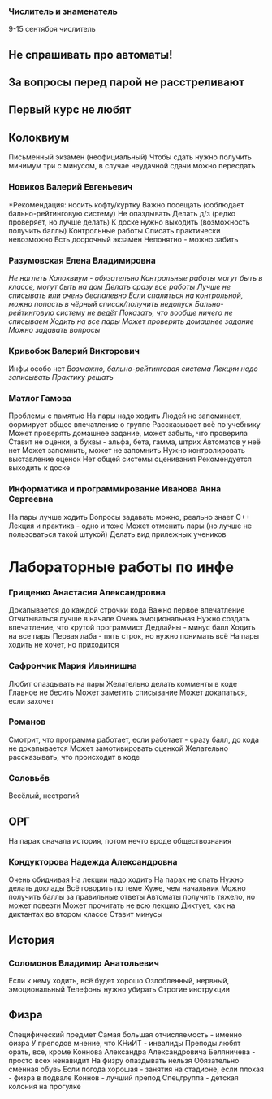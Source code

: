 ### Числитель и знаменатель
9-15 сентября числитель

## Не спрашивать про автоматы!
## За вопросы перед парой не расстреливают

## Первый курс не любят

## Колоквиум
Письменный экзамен (неофициальный)
Чтобы сдать нужно получить минимум три с минусом, в случае неудачной сдачи можно пересдать

### Новиков Валерий Евгеньевич
*Рекомендация: носить кофту/куртку
Важно посещать (соблюдает бально-рейтинговую систему)
Не опаздывать
Делать д/з (редко проверяет, но лучше делать)
К доске нужно выходить (возможность получить баллы)
Контрольные работы
Списать практически невозможно
Есть досрочный экзамен
Непонятно - можно забить

### Разумовская Елена Владимировна
*Не наглеть*
*Колоквиум - обязательно*
*Контрольные работы могут быть в классе, могут быть на дом*
*Делать сразу все работы*
*Лучше не списывать или очень беспалевно*
*Если спалиться на контрольной, можно попасть в чёрный список/получить недопуск*
*Бально-рейтинговую систему не ведёт*
*Показать, что вообще ничего не списываем*
*Ходить на все пары*
*Может проверить домашнее задание*
*Можно задавать вопросы*

### Кривобок Валерий Викторович
Инфы особо нет
*Возможно, бально-рейтинговая система*
*Лекции надо записывать*
*Практику решать*

### Матлог Гамова
Проблемы с памятью
На пары надо ходить
Людей не запоминает, формирует общее впечатление о группе
Рассказывает всё по учебнику
Может проверять домашнее задание, может забыть, что проверила
Ставит не оценки, а буквы - альфа, бета, гамма, штрих
Автоматов у неё нет
Может запомнить, может не запомнить
Нужно контролировать выставление оценок
Нет общей системы оценивания
Рекомендуется выходить к доске

### Информатика и программирование Иванова Анна Сергеевна
На пары лучше ходить
Вопросы задавать можно, реально знает C++
Лекция и практика - одно и тоже
Может отменить пары (но лучше не пользоваться такой штукой)
Делать вид прилежных учеников

# Лабораторные работы по инфе
### Грищенко Анастасия Александровна
Докапывается до каждой строчки кода
Важно первое впечатление
Отчитываться лучше в начале
Очень эмоциональная
Нужно создать впечатление, что крутой программист
Дедлайны - минус балл
Ходить на все пары
Первая лаба - пять строк, но нужно понимать всё
На пары ходить не хочет, но приходится
### Сафрончик Мария Ильинишна
Любит опаздывать на пары
Желательно делать комменты в коде
Главное не бесить
Может заметить списывание
Может докапаться, если захочет
### Романов
Смотрит, что программа работает, если работает - сразу балл, до кода не докапывается
Может замотивировать оценкой
Желательно рассказывать, что происходит в коде

### Соловьёв
Весёлый, нестрогий

## ОРГ
На парах сначала история, потом нечто вроде обществознания
### Кондукторова Надежда Александровна
Очень обидчивая
На лекции надо ходить
На парах не спать
Нужно делать доклады
Всё говорить по теме
Хуже, чем начальник
Можно получить баллы за правильные ответы
Автоматы получить тяжело, но может повезти
Может прочитать не всю лекцию
Диктует, как на диктантах во втором классе
Ставит минусы

## История
### Соломонов Владимир Анатольевич
Если к нему ходить, всё будет хорошо
Озлобленный, нервный, эмоциональный
Телефоны нужно убирать
Строгие инструкции

## Физра
Специфический предмет
Самая большая отчисляемость - именно физра
У преподов мнение, что КНиИТ - инвалиды
Преподы любят орать, все, кроме Коннова Александра Александровича
Беляничева - просто всех ненавидит
На физру опаздывать нельзя
Обязательно сменная обувь
Если погода хорошая - занятия на стадионе, если плохая - физра в подвале
Коннов - лучший препод
Спецгруппа - детская колония на прогулке
